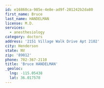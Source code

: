 ```yaml
---
id: e16860ca-985e-4e8e-ad9f-201242b2da80
first_name: Bruce
last_name: HANDELMAN
license: M.D.
services:
  - anesthesiology
category: doctors
address: '2151 Village Walk Drive Apt 2102'
city: Henderson
state: NV
zip: '89012'
phone: 702-367-2110
title: 'Bruce HANDELMAN'
_geoloc:
  lng: -115.05438
  lat: 36.017578
---
```

